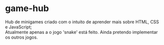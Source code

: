 # game-hub
 Hub de minigames criado com o intuito de aprender mais sobre HTML, CSS e JavaScript;  
 Atualmente apenas a o jogo 'snake' está feito. Ainda pretendo implementar os outros jogos.
